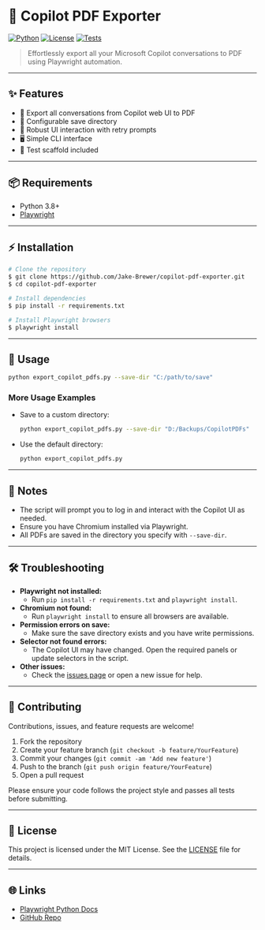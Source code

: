 # 🚀 Copilot PDF Exporter

[![Python](https://img.shields.io/badge/python-3.8%2B-blue?logo=python)](https://www.python.org/)
[![License](https://img.shields.io/badge/license-MIT-green)](LICENSE)
[![Tests](https://github.com/Jake-Brewer/copilot-pdf-exporter/actions/workflows/python-app.yml/badge.svg)](https://github.com/Jake-Brewer/copilot-pdf-exporter/actions)

> Effortlessly export all your Microsoft Copilot conversations to PDF using Playwright automation.

---

## ✨ Features

- 📄 Export all conversations from Copilot web UI to PDF
- 💾 Configurable save directory
- 🔄 Robust UI interaction with retry prompts
- 🖥️ Simple CLI interface
- 🧪 Test scaffold included

---

## 📦 Requirements

- Python 3.8+
- [Playwright](https://playwright.dev/python/)

---

## ⚡ Installation

```sh
# Clone the repository
$ git clone https://github.com/Jake-Brewer/copilot-pdf-exporter.git
$ cd copilot-pdf-exporter

# Install dependencies
$ pip install -r requirements.txt

# Install Playwright browsers
$ playwright install
```

---

## 🚀 Usage

```sh
python export_copilot_pdfs.py --save-dir "C:/path/to/save"
```

### More Usage Examples

- Save to a custom directory:

  ```sh
  python export_copilot_pdfs.py --save-dir "D:/Backups/CopilotPDFs"
  ```

- Use the default directory:

  ```sh
  python export_copilot_pdfs.py
  ```

---

## 📝 Notes

- The script will prompt you to log in and interact with the Copilot UI as needed.
- Ensure you have Chromium installed via Playwright.
- All PDFs are saved in the directory you specify with `--save-dir`.

---

## 🛠️ Troubleshooting

- **Playwright not installed:**
  - Run `pip install -r requirements.txt` and `playwright install`.
- **Chromium not found:**
  - Run `playwright install` to ensure all browsers are available.
- **Permission errors on save:**
  - Make sure the save directory exists and you have write permissions.
- **Selector not found errors:**
  - The Copilot UI may have changed. Open the required panels or update selectors in the script.
- **Other issues:**
  - Check the [issues page](https://github.com/Jake-Brewer/copilot-pdf-exporter/issues) or open a new issue for help.

---

## 🤝 Contributing

Contributions, issues, and feature requests are welcome!

1. Fork the repository
2. Create your feature branch (`git checkout -b feature/YourFeature`)
3. Commit your changes (`git commit -am 'Add new feature'`)
4. Push to the branch (`git push origin feature/YourFeature`)
5. Open a pull request

Please ensure your code follows the project style and passes all tests before submitting.

---

## 📄 License

This project is licensed under the MIT License. See the [LICENSE](LICENSE) file for details.

---

## 🌐 Links

- [Playwright Python Docs](https://playwright.dev/python/)
- [GitHub Repo](https://github.com/Jake-Brewer/copilot-pdf-exporter)
